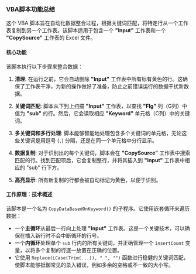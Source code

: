 ### VBA脚本功能总结

这个 VBA 脚本旨在自动化数据整合过程，根据关键词匹配，将特定行从一个工作表复制到另一个工作表。该脚本适用于包含一个 **"Input"** 工作表和一个 **"CopySource"** 工作表的 Excel 文件。

#### 核心功能

该脚本执行以下步骤来整合数据：

1.  **清理**: 在运行之前，它会自动删除 **"Input"** 工作表中所有标有黄色的行。这确保了工作表干净，为新的操作做好了准备，防止之前错误运行的数据干扰新数据。

2.  **关键词匹配**: 脚本从下到上扫描 **"Input"** 工作表，以查找 **"Flg"** 列（G列）中值为 **"sub"** 的行。然后，它会读取相应 **"Keyword"** 单元格（C列）中的关键词。

3.  **多关键词和多行处理**: 脚本能够智能地处理包含多个关键词的单元格，无论这些关键词是用逗号 (`,`) 分隔，还是在同一个单元格中分行显示。

4.  **数据复制**: 对于识别出的每个关键词，脚本会在 **"CopySource"** 工作表中搜索匹配的行。找到匹配项后，它会复制整行，并将其插入到 **"Input"** 工作表中相应的 "sub" 行下方。

5.  **高亮显示**: 所有新复制的行都会被自动标记为黄色，以便于识别。

#### 工作原理：技术概述

该脚本是一个名为 `CopyDataBasedOnKeyword()` 的子程序。它使用嵌套循环来遍历数据：

* 一个**主循环**从最后一行向上处理 **"Input"** 工作表。这是一个关键技术，可以确保在插入新行时不会中断循环的行号。
* 一个**内循环**处理单个 `sub` 行内的所有关键词，并正确管理一个 `insertCount` 变量，以将多个复制的行逐一放置在正确的位置。
* 它使用 `Replace(LCase(Trim(...)), " ", "")` 函数进行稳健的关键词匹配，使脚本能够抵御常见的录入错误，例如多余的空格或不一致的大小写。